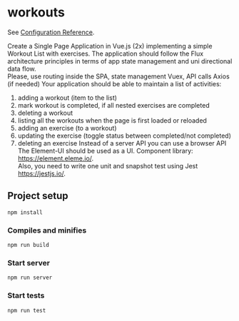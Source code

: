 # workouts
See [Configuration Reference](https://cli.vuejs.org/config/).

Create a Single Page Application in Vue.js (2x) implementing a simple Workout List with exercises. The application should follow the Flux architecture principles in terms of app state management and uni directional data flow.  
Please, use routing inside the SPA, state management Vuex, API calls Axios (if needed) 
Your application should be able to maintain a list of activities:  
1. adding a workout (item to the list) 
2. mark workout is completed, if all nested exercises are completed 
3. deleting a workout 
4. listing all the workouts when the page is first loaded or reloaded 
5. adding an exercise (to a workout) 
6. updating the exercise (toggle status between completed/not completed) 
7. deleting an exercise 
Instead of a server API you can use a browser API 
The Element-UI should be used as a UI. 
Component library: https://element.eleme.io/.  
Also, you need to write one unit and snapshot test using Jest https://jestjs.io/.

## Project setup
```
npm install
```

### Compiles and minifies
```
npm run build
```

### Start server
```
npm run server
```

### Start tests
```
npm run test
```